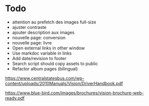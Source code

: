 # Todo

* attention au prefetch des images full-size
* ajuster contraste
* ajouter description aux images
* nouvelle page: conversion
* nouvelle page: livre
* Open external links in other window
* Use markdoc variable in links
* Add date/revision to footer
* Search script should copy assets to public
* Refactor album pages (bilingual)

https://www.centralstatesbus.com/wp-content/uploads/2010Manuals/Vision/DriverHandbook.pdf

https://www.blue-bird.com/images/brochures/vision-brochure-web-ready.pdf
